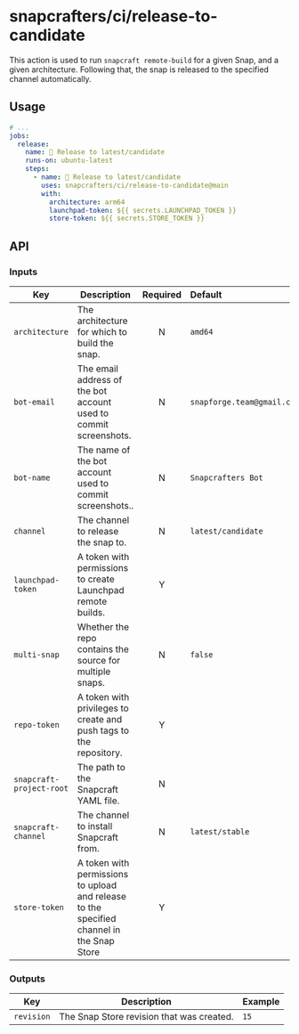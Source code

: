 # snapcrafters/ci/release-to-candidate

This action is used to run `snapcraft remote-build` for a given Snap, and a given architecture.
Following that, the snap is released to the specified channel automatically.

## Usage

```yaml
# ...
jobs:
  release:
    name: 🚢 Release to latest/candidate
    runs-on: ubuntu-latest
    steps:
      - name: 🚢 Release to latest/candidate
        uses: snapcrafters/ci/release-to-candidate@main
        with:
          architecture: arm64
          launchpad-token: ${{ secrets.LAUNCHPAD_TOKEN }}
          store-token: ${{ secrets.STORE_TOKEN }}
```

## API

### Inputs

| Key                      | Description                                                                               | Required | Default                    |
| ------------------------ | ----------------------------------------------------------------------------------------- | :------: | :------------------------- |
| `architecture`           | The architecture for which to build the snap.                                             |    N     | `amd64`                    |
| `bot-email`              | The email address of the bot account used to commit screenshots.                          |    N     | `snapforge.team@gmail.com` |
| `bot-name`               | The name of the bot account used to commit screenshots..                                  |    N     | `Snapcrafters Bot`         |
| `channel`                | The channel to release the snap to.                                                       |    N     | `latest/candidate`         |
| `launchpad-token`        | A token with permissions to create Launchpad remote builds.                               |    Y     |                            |
| `multi-snap`             | Whether the repo contains the source for multiple snaps.                                  |    N     | `false`                    |
| `repo-token`             | A token with privileges to create and push tags to the repository.                        |    Y     |
| `snapcraft-project-root` | The path to the Snapcraft YAML file.                                                      |    N     |                            |
| `snapcraft-channel`      | The channel to install Snapcraft from.                                                    |    N     | `latest/stable`            |
| `store-token`            | A token with permissions to upload and release to the specified channel in the Snap Store |    Y     |                            |

### Outputs

| Key        | Description                               | Example |
| ---------- | ----------------------------------------- | ------- |
| `revision` | The Snap Store revision that was created. | `15`    |
